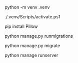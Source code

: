 

python -m venv .venv

./.venv/Scripts/activate.ps1

pip install Pillow

python manage.py runmigrations

python manage.py migrate

python manage runserver